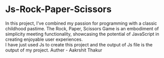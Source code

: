 # Js-Rock-Paper-Scissors
In this project, I've combined my passion for programming with a classic childhood pastime. The Rock, Paper, Scissors Game is an embodiment of simplicity meeting functionality, showcasing the potential of JavaScript in creating enjoyable user experiences. 
<br>
I have just used Js to create this project and the output of Js file is the output of my project.
Auther - Aakrshit Thakur